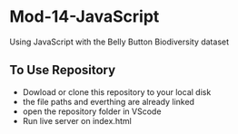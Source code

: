# Mod-14-JavaScript
Using JavaScript with the Belly Button Biodiversity dataset

## To Use Repository
- Dowload or clone this repository to your local disk
- the file paths and everthing are already linked
- open the repository folder in VScode
- Run live server on index.html
